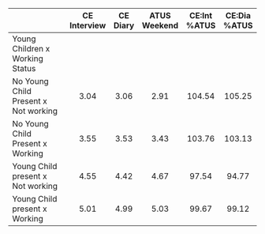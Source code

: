 
|                      | CE<br>Interview |  CE<br>Diary | ATUS<br>Weekend | CE:Int<br>%ATUS | CE:Dia<br>%ATUS |
| -------------------- | :----------: | :----------: | :----------: | :----------: | :----------: |
| Young Children x Working Status |              |              |              |              |              |
| No Young Child Present x Not working |         3.04 |         3.06 |         2.91 |       104.54 |       105.25 |
| No Young Child Present x Working |         3.55 |         3.53 |         3.43 |       103.76 |       103.13 |
| Young Child present x Not working |         4.55 |         4.42 |         4.67 |        97.54 |        94.77 |
| Young Child present x Working |         5.01 |         4.99 |         5.03 |        99.67 |        99.12 |

